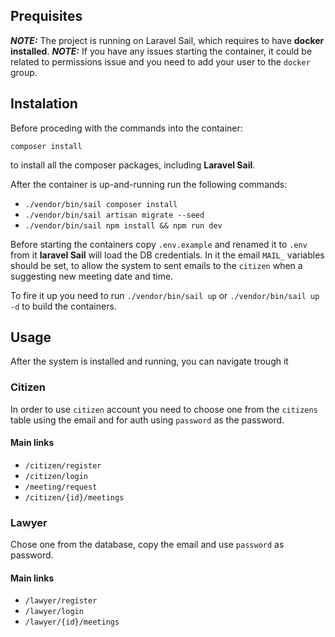 ## Prequisites

**_NOTE:_** The project is running on Laravel Sail, which requires to have **docker installed**.
**_NOTE:_** If you have any issues starting the container, it could be related to permissions issue and you need to add your user to the `docker` group.
## Instalation
Before proceding with the commands into the container:

`composer install`

to install all the composer packages, including **Laravel Sail**.

After the container is up-and-running run the following commands:

- `./vendor/bin/sail composer install`
- `./vendor/bin/sail artisan migrate --seed`
- `./vendor/bin/sail npm install && npm run dev`

Before starting the containers copy `.env.example` and renamed it to `.env` from it **laravel Sail** will load the DB credentials. In it the email `MAIL_` variables should be set, to allow the system to sent emails to the `citizen` when a suggesting new meeting date and time.

To fire it up you need to run `./vendor/bin/sail up` or `./vendor/bin/sail up -d` to build the containers.

## Usage

After the system is installed and running, you can navigate trough it

### Citizen

In order to use `citizen` account you need to choose one from the `citizens` table using the email and for auth using `password` as the password.

#### Main links

- `/citizen/register`
- `/citizen/login`
- `/meeting/request`
- `/citizen/{id}/meetings`

### Lawyer
Chose one from the database, copy the email and use `password` as password.
#### Main links

- `/lawyer/register`
- `/lawyer/login`
- `/lawyer/{id}/meetings`
